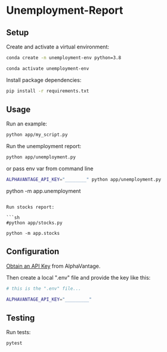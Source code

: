 # Unemployment-Report


## Setup


Create and activate a virtual environment:

```sh
conda create -n unemployment-env python=3.8

conda activate unemployment-env
```

Install package dependencies:

```sh
pip install -r requirements.txt
```


## Usage

Run an example:
```sh
python app/my_script.py
```

Run the unemployment report:
```sh
python app/unemployment.py
```

or pass env var from command line
```sh
ALPHAVANTAGE_API_KEY="________" python app/unemployment.py
```

python -m app.unemployment
```

Run stocks report:

```sh
#python app/stocks.py

python -m app.stocks
```


## Configuration


[Obtain an API Key](https://www.alphavantage.co/support/#api-key) from AlphaVantage.

Then create a local ".env" file and provide the key like this:

```sh
# this is the ".env" file...

ALPHAVANTAGE_API_KEY="_________"
```

## Testing

Run tests:

```sh
pytest
```